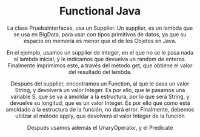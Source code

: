 <div align="center">
    <h1>Functional Java</h1>
    <p>La clase PruebaInterfaces, usa un Supplier. Un supplier, es un lambda que se usa en BigData, para usar con tipos primitivos de datos, ya que su espacio en memoria es menor que el de los Objetos en Java.</p>
    <p></p>
    <p>En el ejemplo, usamos un supplier de Integer, en el que no se le pasa nada al lambda inicial, y le indicamos que devuelva un random de enteros. Finalmente imprimimos este, a través del método get, que obtiene el valor del resultado del lambda.</p>
    <p></p>
    <p>Después del supplier, encontramos un Function, al que le pasa un valor String, y devolverá un valor Integer. Es por ello, que le pasamos una variable S, que se va a amoldar a la estructura, por lo que será String, y devuelve su longitud, que es un valor Integer. Es por ello que como está amoldado a la estructura de la función, no dará error. Finalmente, debemos utilizar el método apply, que devolverá el valor Integer de la función</p>
    <p></p>
    <p>Después usamos además el UnaryOperator, y el Predicate</p>
</div>
